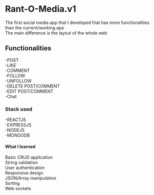 # Rant-O-Media.v1
The first social media app that I developed that has more functionalities than the current/working app </br>
The main difference is the layout of the whole web </br>

## Functionalities
-POST </br>
-LIKE </br>
-COMMENT </br>
-FOLLOW </br>
-UNFOLLOW </br>
-DELETE POST/COMMENT </br>
-EDIT POST/COMMENT </br>
-Chat </br>

### Stack used
-REACTJS </br>
-EXPRESSJS </br>
-NODEJS </br>
-MONGODB </br>

#### What I learned
Basic CRUD application </br>
String validation </br>
User authentication </br>
Responsive design </br>
JSON/Array manipulation </br>
Sorting </br>
Web sockets </br>
